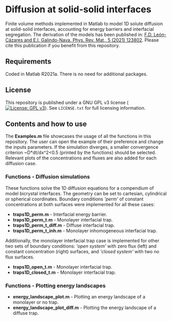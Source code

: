 # Diffusion at solid-solid interfaces
Finite volume methods implemented in Matlab to model 1D solute diffusion at solid-solid interfaces, accounting for energy barriers and interfacial segregation. The derivation of the models has been published in: [F.D. León-Cázares and E.I. Galindo-Nava. Phys. Rev. Mat., 5 (2021) 123802](https://journals.aps.org/prmaterials/abstract/10.1103/PhysRevMaterials.5.123802). Please cite this publication if you benefit from this repository.

## Requirements
Coded in Matlab R2021a. There is no need for additional packages.

## License
This repository is published under a GNU GPL v3 license ([![License: GPL v3](https://img.shields.io/badge/License-GPLv3-blue.svg)](https://www.gnu.org/licenses/gpl-3.0)). See `LICENSE.txt` for full licensing information.

## Contents and how to use

The **Examples.m** file showcases the usage of all the functions in this repository. The user can open the example of their preference and change the inputs parameters. If the simulation diverges, a smaller convergence criterion ~D\*dt/dx^2<0.5 (printed by the functions) should be selected. Relevant plots of the concentrations and fluxes are also added for each diffusion case.

### Functions - Diffusion simulations 

These functions solve the 1D diffusion equations for a compendium of model bicrystal interfaces. The geometry can be set to cartesian, cylindrical or spherical coordinates. Boundary conditions *'perm'* of constant concentrations at both surfaces were implemented for all these cases:

- **traps1D_perm.m** - Interfacial energy barrier.
- **traps1D_perm_t.m** - Monolayer interfacial trap.
- **traps1D_perm_t_diff.m** - Diffuse interfacial trap.
- **traps1D_perm_t_inh.m** - Monolayer inhomogeneous interfacial trap.

Additionally, the monolayer interfacial trap case is implemented for other two sets of boundary conditions: *'open system'* with zero flux (left) and constant concentration (right) surfaces, and *'closed system'* with two no flux surfaces.

- **traps1D_open_t.m** - Monolayer interfacial trap.
- **traps1D_closed_t.m** - Monolayer interfacial trap.

### Functions - Plotting energy landscapes 

- **energy_landscape_plot.m** - Plotting an energy landscape of a monolayer or no trap.
- **energy_landscape_plot_diff.m** - Plotting the energy landscape of a diffuse trap.
